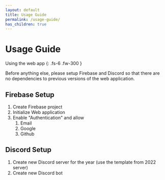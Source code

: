 ```yaml
---
layout: default
title: Usage Guide
permalink: /usage-guide/
has_children: true
---
```


# Usage Guide

Using the web app
{: .fs-6 .fw-300 }

Before anything else, please setup Firebase and Discord so that there are no dependencies to
previous versions of the web application.

## Firebase Setup

1. Create Firebase project
2. Initialize Web application
3. Enable "Authentication" and allow
   1. Email
   2. Google
   3. Github

## Discord Setup

1. Create new Discord server for the year (use the template from 2022 server)
2. Create new Discord bot
